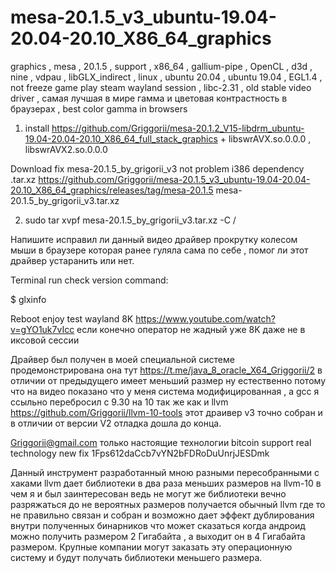 # mesa-20.1.5_v3_ubuntu-19.04-20.04-20.10_X86_64_graphics
graphics , mesa , 20.1.5 , support , x86_64 , gallium-pipe , OpenCL , d3d , nine , vdpau , libGLX_indirect , linux , ubuntu 20.04 , ubuntu 19.04 , EGL1.4 , not freeze game play steam wayland session , libc-2.31 , old stable video driver , самая лучшая в мире гамма и цветовая контрастность в браузерах , best color gamma in browsers

1) install https://github.com/Griggorii/mesa-20.1.2_V15-libdrm_ubuntu-19.04-20.04-20.10_X86_64_full_stack_graphics + libswrAVX.so.0.0.0 , libswrAVX2.so.0.0.0

Download fix mesa-20.1.5_by_grigorii_v3 not problem i386 dependency .tar.xz https://github.com/Griggorii/mesa-20.1.5_v3_ubuntu-19.04-20.04-20.10_X86_64_graphics/releases/tag/mesa-20.1.5 mesa-20.1.5_by_grigorii_v3.tar.xz

2) sudo tar xvpf mesa-20.1.5_by_grigorii_v3.tar.xz -C /

Напишите исправил ли данный видео драйвер прокрутку колесом мыши в браузере которая ранее гуляла сама по себе , помог ли этот драйвер устаранить или нет.

Terminal run check version command:

$ glxinfo

Reboot enjoy test wayland 8K https://www.youtube.com/watch?v=gYO1uk7vIcc если конечно оператор не жадный уже 8K даже не в иксовой сессии

Драйвер был получен в моей специальной системе продемонстрирована она тут https://t.me/java_8_oracle_X64_Griggorii/2 в отличии от предыдущего имеет меньший размер ну естественно потому что на видео показано что у меня система модифицированная , а gcc я ссыльно перебросил с 9.30 на 10 так же как и llvm https://github.com/Griggorii/llvm-10-tools этот драивер  v3 точно собран и в отличии от версии V2 отладка дошла до конца.

Griggorii@gmail.com только настоящие технологии bitcoin support real technology new fix 1Fps612daCcb7vYN2bFDRoDuUnrjJESDmk

Данный инструмент разработанный мною разными пересобранными с хаками llvm дает библиотеки в два раза меньших размеров на llvm-10 в чем я и был заинтересован ведь не могут же библиотеки вечно разряжаться до не вероятных размеров получается обычный llvm где то не правильно связан и собран и возможно дает эффект дублирования внутри полученных бинарников что может сказаться когда андроид можно получить размером 2 Гигабайта , а выходит он в 4 Гигабайта размером. Крупные компании могут заказать эту операционную систему и будут получать библиотеки меньшего размера.




